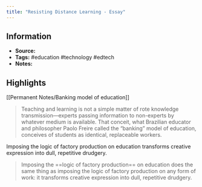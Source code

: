 ```yaml
---
title: "Resisting Distance Learning - Essay"
---
```

## Information
- **Source:** 
- **Tags:** #education #technology #edtech
- **Notes:** 

## Highlights
[[Permanent Notes/Banking model of education]]
> Teaching and learning is not a simple matter of rote knowledge transmission—experts passing information to non-experts by whatever medium is available. That conceit, what Brazilian educator and philosopher Paolo Freire called the “banking” model of education, conceives of students as identical, replaceable workers.

Imposing the logic of factory production on education transforms creative expression into dull, repetitive drudgery.
> Imposing the ==logic of factory production== on education does the same thing as imposing the logic of factory production on any form of work: it transforms creative expression into dull, repetitive drudgery.